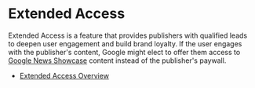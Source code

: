<!---
Copyright 2018 The Subscribe with Google Authors. All Rights Reserved.

Licensed under the Apache License, Version 2.0 (the "License");
you may not use this file except in compliance with the License.
You may obtain a copy of the License at

     http://www.apache.org/licenses/LICENSE-2.0

Unless required by applicable law or agreed to in writing, software
distributed under the License is distributed on an "AS-IS" BASIS,
WITHOUT WARRANTIES OR CONDITIONS OF ANY KIND, either express or implied.
See the License for the specific language governing permissions and
limitations under the License.
-->

# Extended Access

Extended Access is a feature that provides publishers with qualified leads to deepen user engagement and build brand loyalty. If the user engages with the publisher's content, Google might elect to offer them access to [Google News Showcase](https://support.google.com/news/publisher-center/answer/10018494) content instead of the publisher's paywall.

- [Extended Access Overview](https://developers.google.com/news/subscribe/extended-access/overview)

